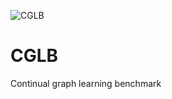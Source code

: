 ![CGLB](https://github.com/QueuQ/CGLB/blob/main/figures/logo2.png=x100)

# CGLB
Continual graph learning benchmark
